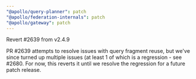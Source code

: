 ```yaml
---
"@apollo/query-planner": patch
"@apollo/federation-internals": patch
"@apollo/gateway": patch
---
```


Revert #2639 from v2.4.9

PR #2639 attempts to resolve issues with query fragment reuse, but we've since turned up multiple issues (at least 1 of which is a regression - see #2680. For now, this reverts it until we resolve the regression for a future patch release.
  